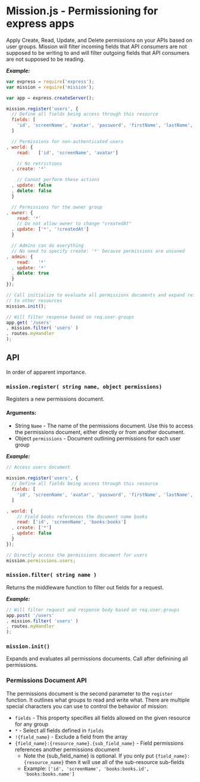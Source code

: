 # Mission.js - Permissioning for express apps

Apply Create, Read, Update, and Delete permissions on your APIs based on user groups. Mission will filter incoming fields that API consumers are not supposed to be writing to and will filter outgoing fields that API consumers are not supposed to be reading.

___Example:___

```javascript
var express = require('express');
var mission = require('mission');

var app = express.createServer();

mission.register('users', {
  // Define all fields being access through this resource
  fields: [
    'id', 'screenName', 'avatar', 'password', 'firstName', 'lastName', 'createdAt'
  ]

  // Permissions for non-authenticated users
, world: {
    read:   ['id', 'screenName', 'avatar']

    // No retrictions
  , create: '*'

    // Cannot perform these actions
  , update: false
  , delete: false
  }

  // Permissions for the owner group
, owner: {
    read: '*'
    // Do not allow owner to change "createdAt"
  , update: ['*', '!createdAt']
  }

  // Admins can do everything
  // No need to specify create: '*' because permissions are unioned
, admin: {
    read:   '*'
  , update: '*'
  , delete: true
  }
});

// Call initialize to evaluate all permissions documents and expand references
// to other resources
mission.init();

// Will filter response based on req.user.groups
app.get( '/users'
, mission.filter( 'users' )
, routes.myHandler
);
```

## API

In order of apparent importance.

### ```mission.register( string name, object permissions)```

Registers a new permissions document.

#### Arguments:

* String ```Name``` - The name of the permissions document. Use this to access the permissions document, either directly or from another document.
* Object ```permissions``` - Document outlining permissions for each user group

___Example:___

```javascript
// Access users document

mission.register('users', {
  // Define all fields being access through this resource
  fields: [
    'id', 'screenName', 'avatar', 'password', 'firstName', 'lastName', 'createdAt'
  ]

, world: {
    // Field books references the document name books
    read: ['id', 'screenName', 'books:books']
  , create: ['*']
  , update: false
  }
});

// Directly access the permissions document for users
mission.permissions.users;
```

### ```mission.filter( string name )```

Returns the middleware function to filter out fields for a request.

___Example:___

```javascript
// Will filter request and response body based on req.user.groups
app.post( '/users'
, mission.filter( 'users' )
, routes.myHandler
);
```

### ```mission.init()```

Expands and evaluates all permissions documents. Call after definining all permissions.

### Permissions Document API

The permissions document is the second parameter to the ```register``` function. It outlines what groups to read and write what. There are multiple special characters you can use to control the behavior of mission:

* ```fields``` - This property specifies all fields allowed on the given resource for any group
* ```*``` - Select all fields defined in ```fields```
* ```!{field_name}``` - Exclude a field from the array
* ```{field_name}:{resource_name}.{sub_field_name}``` - Field permissions references another permissions document
  - Note the {sub_field_name} is optional. If you only put ```{field_name}:{resource_name}``` then it will use all of the sub-resource sub-fields
  - Example: ```['id', 'screenName', 'books:books.id', 'books:books.name']```